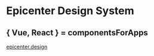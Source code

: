 # Epicenter Design System

## { Vue, React } = componentsForApps

[epicenter.design](https://epicenter.design/?path=/story/intro--intro)
